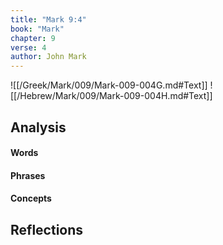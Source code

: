 ```yaml
---
title: "Mark 9:4"
book: "Mark"
chapter: 9
verse: 4
author: John Mark
---
```

![[/Greek/Mark/009/Mark-009-004G.md#Text]]
![[/Hebrew/Mark/009/Mark-009-004H.md#Text]]

## Analysis

#### Words

#### Phrases

#### Concepts

## Reflections
